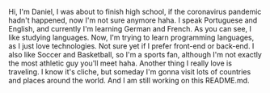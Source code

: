 Hi, I'm Daniel, I was about to finish high school, if the coronavirus pandemic hadn't happened, now I'm not sure anymore haha.
I speak Portuguese and English, and currently I'm learning German and French. As you can see, I like studying languages.
Now, I'm trying to learn programming languages, as I just love technologies. Not sure yet if I prefer front-end or back-end.
I also like Soccer and Basketball, so I'm a sports fan, although I'm not exactly the most athletic guy you'll meet haha.
Another thing I really love is traveling. I know it's cliche, but someday I'm gonna visit lots of countries and places around the world.
And I am still working on this README.md.

<!--
**thedanielbrandao/thedanielbrandao** is a ✨ _special_ ✨ repository because its `README.md` (this file) appears on your GitHub profile.

Here are some ideas to get you started:

- 🔭 I’m currently working on ...
- 🌱 I’m currently learning ...
- 👯 I’m looking to collaborate on ...
- 🤔 I’m looking for help with ...
- 💬 Ask me about ...
- 📫 How to reach me: ...
- 😄 Pronouns: ...
- ⚡ Fun fact: ...
-->
